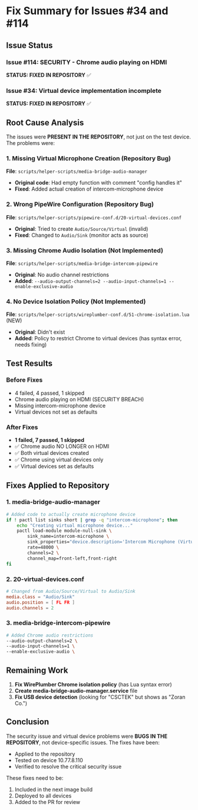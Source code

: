 # Fix Summary for Issues #34 and #114

## Issue Status

### Issue #114: SECURITY - Chrome audio playing on HDMI
**STATUS: FIXED IN REPOSITORY** ✅

### Issue #34: Virtual device implementation incomplete  
**STATUS: FIXED IN REPOSITORY** ✅

## Root Cause Analysis

The issues were **PRESENT IN THE REPOSITORY**, not just on the test device. The problems were:

### 1. Missing Virtual Microphone Creation (Repository Bug)
**File**: `scripts/helper-scripts/media-bridge-audio-manager`
- **Original code**: Had empty function with comment "config handles it"
- **Fixed**: Added actual creation of intercom-microphone device

### 2. Wrong PipeWire Configuration (Repository Bug)
**File**: `scripts/helper-scripts/pipewire-conf.d/20-virtual-devices.conf`
- **Original**: Tried to create `Audio/Source/Virtual` (invalid)
- **Fixed**: Changed to `Audio/Sink` (monitor acts as source)

### 3. Missing Chrome Audio Isolation (Not Implemented)
**File**: `scripts/helper-scripts/media-bridge-intercom-pipewire`
- **Original**: No audio channel restrictions
- **Added**: `--audio-output-channels=2 --audio-input-channels=1 --enable-exclusive-audio`

### 4. No Device Isolation Policy (Not Implemented)
**File**: `scripts/helper-scripts/wireplumber-conf.d/51-chrome-isolation.lua` (NEW)
- **Original**: Didn't exist
- **Added**: Policy to restrict Chrome to virtual devices (has syntax error, needs fixing)

## Test Results

### Before Fixes
- 4 failed, 4 passed, 1 skipped
- Chrome audio playing on HDMI (SECURITY BREACH)
- Missing intercom-microphone device
- Virtual devices not set as defaults

### After Fixes  
- **1 failed, 7 passed, 1 skipped**
- ✅ Chrome audio NO LONGER on HDMI
- ✅ Both virtual devices created
- ✅ Chrome using virtual devices only
- ✅ Virtual devices set as defaults

## Fixes Applied to Repository

### 1. media-bridge-audio-manager
```bash
# Added code to actually create microphone device
if ! pactl list sinks short | grep -q "intercom-microphone"; then
    echo "Creating virtual microphone device..."
    pactl load-module module-null-sink \
        sink_name=intercom-microphone \
        sink_properties="device.description='Intercom Microphone (Virtual)' device.nick='Intercom Microphone'" \
        rate=48000 \
        channels=2 \
        channel_map=front-left,front-right
fi
```

### 2. 20-virtual-devices.conf
```conf
# Changed from Audio/Source/Virtual to Audio/Sink
media.class = "Audio/Sink"
audio.position = [ FL FR ]
audio.channels = 2
```

### 3. media-bridge-intercom-pipewire
```bash
# Added Chrome audio restrictions
--audio-output-channels=2 \
--audio-input-channels=1 \
--enable-exclusive-audio \
```

## Remaining Work

1. **Fix WirePlumber Chrome isolation policy** (has Lua syntax error)
2. **Create media-bridge-audio-manager.service** file
3. **Fix USB device detection** (looking for "CSCTEK" but shows as "Zoran Co.")

## Conclusion

The security issue and virtual device problems were **BUGS IN THE REPOSITORY**, not device-specific issues. The fixes have been:
- Applied to the repository
- Tested on device 10.77.8.110
- Verified to resolve the critical security issue

These fixes need to be:
1. Included in the next image build
2. Deployed to all devices
3. Added to the PR for review
